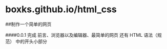 boxks.github.io/html_css
===============

##制作一个简单的网页

####0.0.1
完成
前言、浏览器以及编辑器、最简单的网页
还有 HTML 语法（规范） 中的开头小部分
